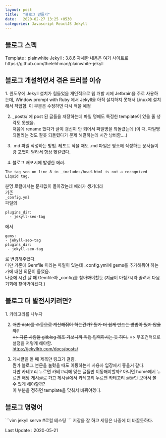 ```yaml
---
layout: post
title:  "블로그 만들기"
date:   2020-02-27 13:25 +0530
categories: Javascript ReactJS Jekyll
---
```


<h2> 블로그 스펙 </h2>
Template : plainwhite  
Jekyll : 3.8.6  
자세한 내용은 여기 사이트로 <a> https://github.com/thelehhman/plainwhite-jekyll </a>


<h2> 블로그 개설하면서 겪은 트러블 이슈 </h2>
1. 윈도우에 Jekyll 설치가 힘들었음  
개인적으로 웹 개발 시에 Jetbrain을 주로 사용하는데, Window prompt with Ruby 에서 Jekyll을 아직 설치하지 못해서 Linux에 설치해서 작업함.  
 이 부분은 수정하면 다시 적을 예정  
 
2. _posts/ 에 post 된 글들을 저장하는데 파일 명에도 특정한 template이 있을 줄 생각도 못했음.  
처음에 rename 했다가 글이 갱신이 안 되어서 파일명을 되돌렸는데 (이 때, 파일명 되돌리는 것도 잘못 되돌렸다가 문제 해결하는데 시간 낭비함....)

3. .md 파일 작성하는 방법.  레포트 적을 때도 .md 파일은 평소에 작성하는 문서들이랑 포맷이 달라서 항상 헷갈렸다.  

4. 블로그 배포시에 발생한 에러.  
```
The tag seo on line 8 in _includes/head.html is not a recognized Liquid tag.
``` 
분명 로컬에서는 문제없이 돌아갔는데 에러가 생기더라  
기존  
``` _config.yml ```   
파일의
```
plugins_dir: 
  - jekyll-seo-tag 
``` 
에서 
```
gems:
- jekyll-seo-tag
plugins_dir:
 - jekyll-seo-tag 
```
로 변경해주었다.  
 다만 기존에 Gemfile 이라는 파일이 있는데 _config.yml에  gems를 추가해줘야 하는가에 대한 의문이 들었음.  
 나중에 시간 날 때 Gemfile과 _config를 찾아봐야할듯  (지금이 아침7시라 졸려서 다음 기회에 찾아봐야겠다.)

<h2> 블로그 더 발전시키려면? </h2>
1.  카테고리를 나누자

2.  ~~매번 date를 수동으로 계산해줘야 하는건가?   뭔가 더 쉽게 만드는 방법이 있지 않을까?~~  
~~=> 다른 사람들 gitblog 레포 가보니까 직접 입력하시는 듯 하다.~~
=> 무조건적으로 설정을 저렇게 해야함.  
https://jekyllrb.com/docs/posts/


3.  게시글을 볼 때 제목만 링크가 걸림.  
뭔가 블로그 본문을 눌렀을 때도 이동하는게 사용자 입장에서 좋을거 같다.  
다만 카테고리 누르면 카테고리에 맞는 글들만 이동해야할까? 아니면 home에서 누르면 해당 게시글로 가고 게시글에서 카테고리 누르면 카테고리 글들만 모아서 볼 수 있게 해야할까?  
이 부분을 정하면 template을 맞춰서 바꿔야겠다.  


<h2>블로그 명령어 </h2> 
```vim
jekyll serve  #로컬 테스팅
``` 
저장을 잘 하고 세팅은 나중에 더 바꿀듯하다.

Last Update : 2020-05-21
